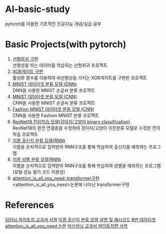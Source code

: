 # AI-basic-study
pytorch를 이용한 기초적인 인공지능 개념/실습 공부


# Basic Projects(with pytorch)
1. [선형회귀 구현](https://github.com/yhongJ/AI-basic-study/blob/main/LinearRegression.py)  <br/> 선형성을 띄는 데이터를 학습하는 선형회귀 프로젝트
2. [XOR게이트 구현](https://github.com/yhongJ/AI-basic-study/blob/main/XOR.py) <br/> 활성화 함수를 이용하여 비선형성을 가지는 XOR게이트를 구현한 프로젝트
3. [MNIST 데이터셋 분류 모델 (DNN)](https://github.com/yhongJ/AI-basic-study/blob/main/MNIST_DNN.py) <br/> DNN을 사용한 MNIST 손글씨 분류 프로젝트
4. [MNIST 데이터셋 분류 모델 (CNN)](https://github.com/yhongJ/AI-basic-study/blob/main/MNIST_CNN.py) <br/> CNN을 사용한 MNIST 손글씨 분류 프로젝트
5. [Fashion MNIST 데이터셋 분류 모델 (CNN)](https://github.com/yhongJ/AI-basic-study/blob/main/FashionMNIST_CNN.py) <br/> CNN을 사용한 Fashion MNIST 분류 프로젝트
6. [ResNet18 전이학습 모델(강아지/고양이 binary classification)](https://github.com/yhongJ/AI-basic-study/tree/main/transfer_ResNet18) <br/> ResNet18의 완전 연결층을 수정하여 강아지/고양이 이진분류 모델로 수정한 전이학습 프로젝트
7. [이름 출신지 분류 모델(RNN)](https://github.com/yhongJ/AI-basic-study/tree/main/name_classification) <br/> 이름을 순차적으로 입력받아 RNN구조를 통해 학습하여 출신지를 예측하는 프로그램
8. [이름 성별 분류 모델(RNN)](https://github.com/yhongJ/AI-basic-study/tree/main/name_gender_classification) <br/> 이름을 순차적으로 입력받아 RNN구조를 통해 학습하여 성별을 예측하는 프로그램 (모델 성능 평가 코드 미완성)
9. [attention_is_all_you_need: transformer구현](https://github.com/yhongJ/AI-basic-study/blob/main/attention_is_all_you_need.py) <br/> <attention_is_all_you_need>논문에 나타난 transformer구현
# References
[딥러닝 파이토치 교과서 서적](https://ebook-product.kyobobook.co.kr/dig/epd/ebook/E000002950874)
[이름 출신지 분류 모델 설명 및 예시코드](https://tutorials.pytorch.kr/intermediate/char_rnn_classification_tutorial.html)
[8번 데이터셋](https://archive.ics.uci.edu/dataset/591/gender+by+name) 
[attention_is_all_you_need 논문](https://arxiv.org/abs/1706.03762)
[머신러닝 교과서 파이토치편 서적](https://product.kyobobook.co.kr/detail/S000211513166)
